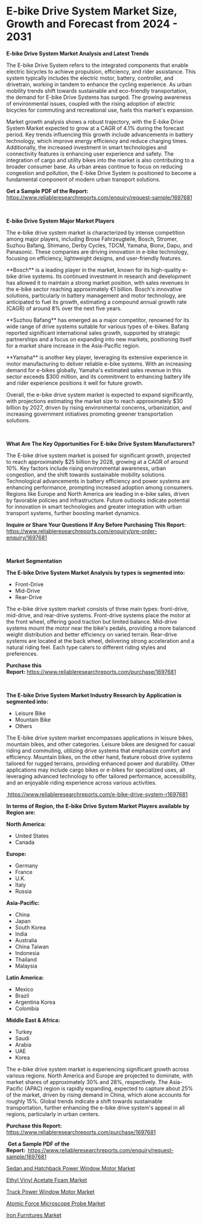 <p><h1>E-bike Drive System Market Size, Growth and Forecast from 2024 - 2031</h1></p><p><strong>E-bike Drive System Market Analysis and Latest Trends</strong></p>
<p><p>The E-bike Drive System refers to the integrated components that enable electric bicycles to achieve propulsion, efficiency, and rider assistance. This system typically includes the electric motor, battery, controller, and drivetrain, working in tandem to enhance the cycling experience. As urban mobility trends shift towards sustainable and eco-friendly transportation, the demand for E-bike Drive Systems has surged. The growing awareness of environmental issues, coupled with the rising adoption of electric bicycles for commuting and recreational use, fuels this market's expansion.</p><p>Market growth analysis shows a robust trajectory, with the E-bike Drive System Market expected to grow at a CAGR of 4.1% during the forecast period. Key trends influencing this growth include advancements in battery technology, which improve energy efficiency and reduce charging times. Additionally, the increased investment in smart technologies and connectivity features is enhancing user experience and safety. The integration of cargo and utility bikes into the market is also contributing to a broader consumer base. As urban areas continue to focus on reducing congestion and pollution, the E-bike Drive System is positioned to become a fundamental component of modern urban transport solutions.</p></p>
<p><strong>Get a Sample PDF of the Report:&nbsp;</strong> <a href="https://www.reliableresearchreports.com/enquiry/request-sample/1697681?utm_campaign=10&utm_medium=2&utm_source=Github&utm_content=ia&utm_term=12122024&utm_id=e-bike-drive-system">https://www.reliableresearchreports.com/enquiry/request-sample/1697681</a></p>
<p>&nbsp;</p>
<p><strong>E-bike Drive System Major Market Players</strong></p>
<p><p>The e-bike drive system market is characterized by intense competition among major players, including Brose Fahrzeugteile, Bosch, Stromer, Suzhou Bafang, Shimano, Derby Cycles, TDCM, Yamaha, Bionx, Dapu, and Panasonic. These companies are driving innovation in e-bike technology, focusing on efficiency, lightweight designs, and user-friendly features.</p><p>**Bosch** is a leading player in the market, known for its high-quality e-bike drive systems. Its continued investment in research and development has allowed it to maintain a strong market position, with sales revenues in the e-bike sector reaching approximately €1 billion. Bosch's innovative solutions, particularly in battery management and motor technology, are anticipated to fuel its growth, estimating a compound annual growth rate (CAGR) of around 8% over the next five years.</p><p>**Suzhou Bafang** has emerged as a major competitor, renowned for its wide range of drive systems suitable for various types of e-bikes. Bafang reported significant international sales growth, supported by strategic partnerships and a focus on expanding into new markets, positioning itself for a market share increase in the Asia-Pacific region.</p><p>**Yamaha** is another key player, leveraging its extensive experience in motor manufacturing to deliver reliable e-bike systems. With an increasing demand for e-bikes globally, Yamaha's estimated sales revenue in this sector exceeds $300 million, and its commitment to enhancing battery life and rider experience positions it well for future growth.</p><p>Overall, the e-bike drive system market is expected to expand significantly, with projections estimating the market size to reach approximately $30 billion by 2027, driven by rising environmental concerns, urbanization, and increasing government initiatives promoting greener transportation solutions.</p></p>
<p>&nbsp;</p>
<p><strong>What Are The Key Opportunities For E-bike Drive System Manufacturers?</strong></p>
<p><p>The E-bike drive system market is poised for significant growth, projected to reach approximately $25 billion by 2028, growing at a CAGR of around 10%. Key factors include rising environmental awareness, urban congestion, and the shift towards sustainable mobility solutions. Technological advancements in battery efficiency and power systems are enhancing performance, prompting increased adoption among consumers. Regions like Europe and North America are leading in e-bike sales, driven by favorable policies and infrastructure. Future outlooks indicate potential for innovation in smart technologies and greater integration with urban transport systems, further boosting market dynamics.</p></p>
<p><strong>Inquire or Share Your Questions If Any Before Purchasing This Report:</strong> <a href="https://www.reliableresearchreports.com/enquiry/pre-order-enquiry/1697681?utm_campaign=10&utm_medium=2&utm_source=Github&utm_content=ia&utm_term=12122024&utm_id=e-bike-drive-system">https://www.reliableresearchreports.com/enquiry/pre-order-enquiry/1697681</a></p>
<p>&nbsp;</p>
<p><strong>Market Segmentation</strong></p>
<p><strong>The E-bike Drive System Market Analysis by types is segmented into:</strong></p>
<p><ul><li>Front-Drive</li><li>Mid-Drive</li><li>Rear-Drive</li></ul></p>
<p><p>The e-bike drive system market consists of three main types: front-drive, mid-drive, and rear-drive systems. Front-drive systems place the motor at the front wheel, offering good traction but limited balance. Mid-drive systems mount the motor near the bike's pedals, providing a more balanced weight distribution and better efficiency on varied terrain. Rear-drive systems are located at the back wheel, delivering strong acceleration and a natural riding feel. Each type caters to different riding styles and preferences.</p></p>
<p><strong>Purchase this Report:&nbsp;</strong><a href="https://www.reliableresearchreports.com/purchase/1697681?utm_campaign=10&utm_medium=2&utm_source=Github&utm_content=ia&utm_term=12122024&utm_id=e-bike-drive-system">https://www.reliableresearchreports.com/purchase/1697681</a></p>
<p>&nbsp;</p>
<p><strong>The E-bike Drive System Market Industry Research by Application is segmented into:</strong></p>
<p><ul><li>Leisure Bike</li><li>Mountain Bike</li><li>Others</li></ul></p>
<p><p>The E-bike drive system market encompasses applications in leisure bikes, mountain bikes, and other categories. Leisure bikes are designed for casual riding and commuting, utilizing drive systems that emphasize comfort and efficiency. Mountain bikes, on the other hand, feature robust drive systems tailored for rugged terrains, providing enhanced power and durability. Other applications may include cargo bikes or e-bikes for specialized uses, all leveraging advanced technology to offer tailored performance, accessibility, and an enjoyable riding experience across various activities.</p></p>
<p><a href="https://www.reliableresearchreports.com/e-bike-drive-system-r1697681?utm_campaign=10&utm_medium=2&utm_source=Github&utm_content=ia&utm_term=12122024&utm_id=e-bike-drive-system">&nbsp;https://www.reliableresearchreports.com/e-bike-drive-system-r1697681</a></p>
<p><strong>In terms of Region, the E-bike Drive System Market Players available by Region are:</strong></p>
<p>
    <p> <strong> North America: </strong>
        <ul>
            <li>United States</li>
            <li>Canada</li>
        </ul>
        </p> 
    <p> <strong> Europe: </strong>
        <ul>
            <li>Germany</li>
            <li>France</li>
            <li>U.K.</li>
            <li>Italy</li>
            <li>Russia</li>
        </ul>
        </p> 
    <p> <strong> Asia-Pacific: </strong>
        <ul>
            <li>China</li>
            <li>Japan</li>
            <li>South Korea</li>
            <li>India</li>
            <li>Australia</li>
            <li>China Taiwan</li>
            <li>Indonesia</li>
            <li>Thailand</li>
            <li>Malaysia</li>
        </ul>
        </p> 
    <p> <strong> Latin America: </strong>
        <ul>
            <li>Mexico</li>
            <li>Brazil</li>
            <li>Argentina Korea</li>
            <li>Colombia</li>
        </ul>
        </p> 
    <p> <strong> Middle East & Africa: </strong>
        <ul>
            <li>Turkey</li>
            <li>Saudi</li>
            <li>Arabia</li>
            <li>UAE</li>
            <li>Korea</li>
        </ul>
    </p>
    </p>
<p><p>The e-bike drive system market is experiencing significant growth across various regions. North America and Europe are projected to dominate, with market shares of approximately 30% and 28%, respectively. The Asia-Pacific (APAC) region is rapidly expanding, expected to capture about 25% of the market, driven by rising demand in China, which alone accounts for roughly 15%. Global trends indicate a shift towards sustainable transportation, further enhancing the e-bike drive system's appeal in all regions, particularly in urban centers.</p></p>
<p><strong>Purchase this Report: </strong><a href="https://www.reliableresearchreports.com/purchase/1697681?utm_campaign=10&utm_medium=2&utm_source=Github&utm_content=ia&utm_term=12122024&utm_id=e-bike-drive-system">https://www.reliableresearchreports.com/purchase/1697681</a></p>
<p>&nbsp;<strong>Get a Sample PDF of the Report:&nbsp;&nbsp;</strong><a href="https://www.reliableresearchreports.com/enquiry/request-sample/1697681?utm_campaign=10&utm_medium=2&utm_source=Github&utm_content=ia&utm_term=12122024&utm_id=e-bike-drive-system">https://www.reliableresearchreports.com/enquiry/request-sample/1697681</a></p>
<p><strong></strong></p>
<p><p><a href="https://github.com/mahnoor2003/Market-Research-Report-List-6/blob/main/sedan-and-hatchback-power-window-motor-market.md?utm_campaign=10&utm_medium=2&utm_source=Github&utm_content=ia&utm_term=12122024&utm_id=e-bike-drive-system">Sedan and Hatchback Power Window Motor Market</a></p><p><a href="https://www.linkedin.com/pulse/rev-athenaur-okk4f?utm_campaign=10&utm_medium=2&utm_source=Github&utm_content=ia&utm_term=12122024&utm_id=e-bike-drive-system">Ethyl Vinyl Acetate Foam Market</a></p><p><a href="https://github.com/ygfu6u/Market-Research-Report-List-1/blob/main/truck-power-window-motor-market.md?utm_campaign=10&utm_medium=2&utm_source=Github&utm_content=ia&utm_term=12122024&utm_id=e-bike-drive-system">Truck Power Window Motor Market</a></p><p><a href="https://www.linkedin.com/pulse/p-factrackr-ho6he?utm_campaign=10&utm_medium=2&utm_source=Github&utm_content=ia&utm_term=12122024&utm_id=e-bike-drive-system">Atomic Force Microscope Probe Market</a></p><p><a href="https://www.linkedin.com/pulse/iron-furnitures-market-outlook-2024-2031-trends-size-projected-nymdc?utm_campaign=10&utm_medium=2&utm_source=Github&utm_content=ia&utm_term=12122024&utm_id=e-bike-drive-system">Iron Furnitures Market</a></p></p>
